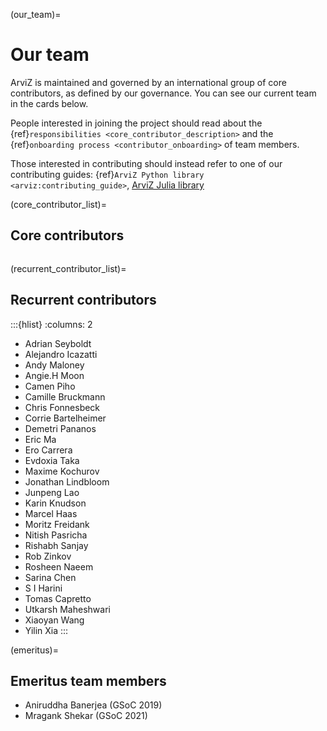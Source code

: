 (our_team)=
# Our team
ArviZ is maintained and governed by an international group of core contributors, as defined
by our governance. You can see our current team in the cards below.

People interested in joining the project should read about the
{ref}`responsibilities <core_contributor_description>` and the
{ref}`onboarding process <contributor_onboarding>` of team members.

Those interested in contributing should instead refer to one of our contributing guides:
{ref}`ArviZ Python library <arviz:contributing_guide>`,
[ArviZ Julia library](https://github.com/arviz-devs/ArviZ.jl/blob/main/CONTRIBUTING.md)

(core_contributor_list)=
## Core contributors
```{include} core_contributors.md
```

(recurrent_contributor_list)=
## Recurrent contributors
:::{hlist}
:columns: 2

* Adrian Seyboldt
* Alejandro Icazatti
* Andy Maloney
* Angie.H Moon
* Camen Piho
* Camille Bruckmann
* Chris Fonnesbeck
* Corrie Bartelheimer
* Demetri Pananos
* Eric Ma
* Ero Carrera
* Evdoxia Taka
* Maxime Kochurov
* Jonathan Lindbloom
* Junpeng Lao
* Karin Knudson
* Marcel Haas
* Moritz Freidank
* Nitish Pasricha
* Rishabh Sanjay
* Rob Zinkov
* Rosheen Naeem
* Sarina Chen
* S I Harini
* Tomas Capretto
* Utkarsh Maheshwari
* Xiaoyan Wang
* Yilin Xia
:::

(emeritus)=
## Emeritus team members
* Aniruddha Banerjea (GSoC 2019)
* Mragank Shekar (GSoC 2021)
